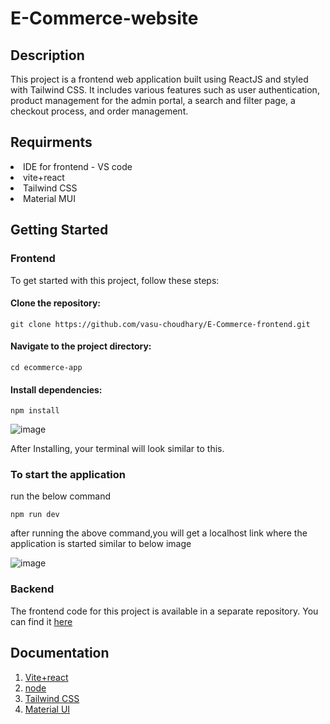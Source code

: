 # E-Commerce-website

## Description 
This project is a frontend web application built using ReactJS and styled with Tailwind CSS. It includes various features such as user authentication, product management for the admin portal, a search and filter page, a checkout process, and order management.

## Requirments 
<li>IDE for frontend - VS code</li>
<li>vite+react</li>
<li>Tailwind CSS </li>
<li>Material MUI  </li>

## Getting Started
### Frontend
To get started with this project, follow these steps:

#### Clone the repository:
```
git clone https://github.com/vasu-choudhary/E-Commerce-frontend.git
```
#### Navigate to the project directory:
```
cd ecommerce-app
```
#### Install dependencies:
```
npm install
```
![image](https://github.com/ThotaDisylva/E-Commerce-frontend/assets/169328558/adcafc0b-a223-4eb5-be66-255e4e960468)

After Installing, your terminal will look similar to this.  
### To start the application
run the below command  
```
npm run dev
```
after running the above command,you will get a localhost link where the application is started similar to below image  

![image](https://github.com/ThotaDisylva/E-Commerce-frontend/assets/169328558/4292d3c3-879e-40fe-a37a-409616273963)

### Backend
The frontend code for this project is available in a separate repository. You can find it [here](https://github.com/vasu-choudhary/E-Commerce-backend)   

## Documentation ##
1. [Vite+react](https://vitejs.dev/guide/) 
2. [node](https://nodejs.org/en)
3. [Tailwind CSS](https://tailwindcss.com/docs/installation)
4. [Material UI](https://mui.com/material-ui/getting-started/)

